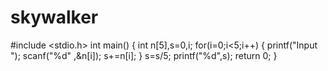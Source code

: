 # skywalker
#include <stdio.h>
int main()
{
    int n[5],s=0,i;
    for(i=0;i<5;i++)
    {
    printf("Input ");
    scanf("%d" ,&n[i]);
    s+=n[i];
    }
    s=s/5;
    printf("%d",s);
    return 0;
}
